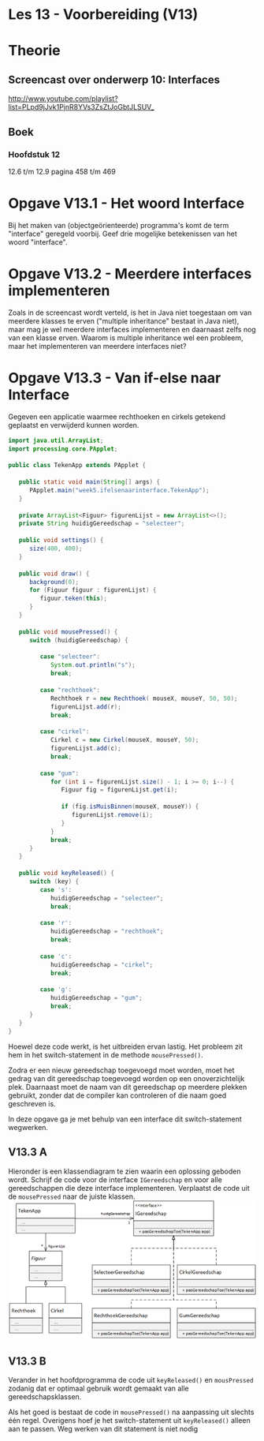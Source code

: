 Les 13 - Voorbereiding (V13)
===

# Theorie

## Screencast over onderwerp 10: Interfaces

<http://www.youtube.com/playlist?list=PLpd9jJvk1PjnR8YVs3ZsZtJoGbtJLSUV_>

## Boek

### Hoofdstuk 12

12.6 t/m 12.9 pagina 458 t/m 469


# Opgave V13.1 - Het woord Interface

Bij het maken van (objectgeörienteerde) programma's komt de term "interface" geregeld voorbij. Geef drie mogelijke betekenissen van het woord "interface".


# Opgave V13.2 - Meerdere interfaces implementeren

Zoals in de screencast wordt verteld, is het in Java niet toegestaan om van meerdere klasses te erven ("multiple inheritance" bestaat in Java niet), maar mag je wel meerdere interfaces implementeren en daarnaast zelfs nog van een klasse erven. Waarom is multiple inheritance wel een probleem, maar het implementeren van meerdere interfaces niet?


# Opgave V13.3 - Van if-else naar Interface

Gegeven een applicatie waarmee rechthoeken en cirkels getekend geplaatst en verwijderd kunnen worden.

```java 
import java.util.ArrayList;
import processing.core.PApplet;

public class TekenApp extends PApplet {

   public static void main(String[] args) {
      PApplet.main("week5.ifelsenaarinterface.TekenApp");
   }

   private ArrayList<Figuur> figurenLijst = new ArrayList<>();
   private String huidigGereedschap = "selecteer";

   public void settings() {
      size(400, 400);
   }

   public void draw() {
      background(0);
      for (Figuur figuur : figurenLijst) {
         figuur.teken(this);
      }
   }

   public void mousePressed() {
      switch (huidigGereedschap) {

         case "selecteer":
            System.out.println("s");
            break;

         case "rechthoek":
            Rechthoek r = new Rechthoek( mouseX, mouseY, 50, 50);
            figurenLijst.add(r);
            break;

         case "cirkel":
            Cirkel c = new Cirkel(mouseX, mouseY, 50);
            figurenLijst.add(c);
            break;

         case "gum":
            for (int i = figurenLijst.size() - 1; i >= 0; i--) {
               Figuur fig = figurenLijst.get(i);

               if (fig.isMuisBinnen(mouseX, mouseY)) {
                  figurenLijst.remove(i);
               }
            }
            break;
      }
   }

   public void keyReleased() {
      switch (key) {
         case 's':
            huidigGereedschap = "selecteer";
            break;
            
         case 'r':
            huidigGereedschap = "rechthoek";
            break;
            
         case 'c':
            huidigGereedschap = "cirkel";
            break;
            
         case 'g':
            huidigGereedschap = "gum";
            break;
      }
   }
}
```

Hoewel deze code werkt, is het uitbreiden ervan lastig. Het probleem zit hem in het switch-statement in de methode `mousePressed()`.

Zodra er een nieuw gereedschap toegevoegd moet worden, moet het gedrag van dit gereedschap toegevoegd worden op een onoverzichtelijk plek. Daarnaast moet de naam van dit gereedschap op meerdere plekken gebruikt, zonder dat de compiler kan controleren of die naam goed geschreven is.

In deze opgave ga je met behulp van een interface dit switch-statement wegwerken.

## V13.3 A

Hieronder is een klassendiagram te zien waarin een oplossing geboden wordt. Schrijf de code voor de interface `IGereedschap` en voor alle gereedschappen die deze interface implementeren. Verplaatst de code uit de `mousePressed` naar de juiste klassen.
![gereedschapCD](images/media/gereedschapCD.png)

## V13.3 B

Verander in het hoofdprogramma de code uit `keyReleased()` en `mousPressed` zodanig dat er optimaal gebruik wordt gemaakt van alle gereedschapsklassen.

Als het goed is bestaat de code in `mousePressed()` na aanpassing uit slechts één regel. Overigens hoef je het switch-statement uit `keyReleased()` alleen aan te passen. Weg werken van dit statement is niet nodig